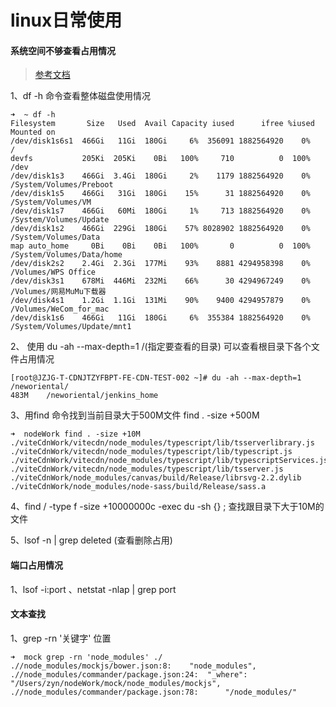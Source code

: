 # linux日常使用


#### 系统空间不够查看占用情况

> [参考文档](https://www.cnblogs.com/insane-Mr-Li/p/11209345.html)

1、df -h 命令查看整体磁盘使用情况
```text
➜  ~ df -h           
Filesystem       Size   Used  Avail Capacity iused      ifree %iused  Mounted on
/dev/disk1s6s1  466Gi   11Gi  180Gi     6%  356091 1882564920    0%   /
devfs           205Ki  205Ki    0Bi   100%     710          0  100%   /dev
/dev/disk1s3    466Gi  3.4Gi  180Gi     2%    1179 1882564920    0%   /System/Volumes/Preboot
/dev/disk1s5    466Gi   31Gi  180Gi    15%      31 1882564920    0%   /System/Volumes/VM
/dev/disk1s7    466Gi   60Mi  180Gi     1%     713 1882564920    0%   /System/Volumes/Update
/dev/disk1s2    466Gi  229Gi  180Gi    57% 8028902 1882564920    0%   /System/Volumes/Data
map auto_home     0Bi    0Bi    0Bi   100%       0          0  100%   /System/Volumes/Data/home
/dev/disk2s2    2.4Gi  2.3Gi  177Mi    93%    8881 4294958398    0%   /Volumes/WPS Office
/dev/disk3s1    678Mi  446Mi  232Mi    66%      30 4294967249    0%   /Volumes/网易MuMu下载器
/dev/disk4s1    1.2Gi  1.1Gi  131Mi    90%    9400 4294957879    0%   /Volumes/WeCom_for_mac
/dev/disk1s6    466Gi   11Gi  180Gi     6%  355384 1882564920    0%   /System/Volumes/Update/mnt1
```

2、 使用 du -ah --max-depth=1  /(指定要查看的目录)    可以查看根目录下各个文件占用情况
```text
[root@JZJG-T-CDNJTZYFBPT-FE-CDN-TEST-002 ~]# du -ah --max-depth=1 /neworiental/
483M	/neworiental/jenkins_home
```

3、用find 命令找到当前目录大于500M文件  find . -size +500M

```text
➜  nodeWork find . -size +10M 
./viteCdnWork/vitecdn/node_modules/typescript/lib/tsserverlibrary.js
./viteCdnWork/vitecdn/node_modules/typescript/lib/typescript.js
./viteCdnWork/vitecdn/node_modules/typescript/lib/typescriptServices.js
./viteCdnWork/vitecdn/node_modules/typescript/lib/tsserver.js
./viteCdnWork/node_modules/canvas/build/Release/librsvg-2.2.dylib
./viteCdnWork/node_modules/node-sass/build/Release/sass.a
```

4、find / -type f -size +10000000c -exec du -sh {} \; 查找跟目录下大于10M的文件


5、lsof -n | grep deleted  (查看删除占用)


#### 端口占用情况

1、lsof -i:port 、netstat -nlap | grep port


#### 文本查找
1、grep -rn '关键字' 位置
```text
➜  mock grep -rn 'node_modules' ./
.//node_modules/mockjs/bower.json:8:    "node_modules",
.//node_modules/commander/package.json:24:  "_where": "/Users/zyn/nodeWork/mock/node_modules/mockjs",
.//node_modules/commander/package.json:78:      "/node_modules/"
```